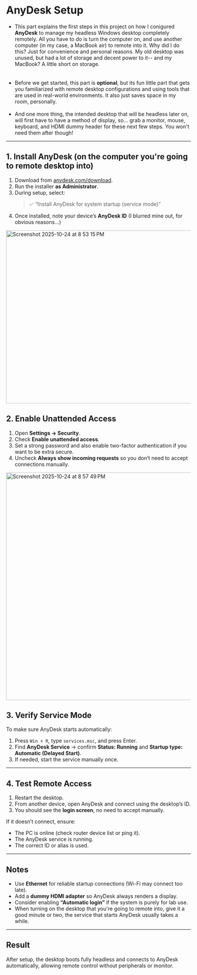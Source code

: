 # AnyDesk Setup

- This part explains the first steps in this project on how I conigured **AnyDesk** to manage my headless Windows desktop completely remotely. All you have to do is turn the computer on, and use another computer (in my case, a MacBook air) to remote into it. Why did I do this? Just for convenience and personal reasons. My old desktop was unused, but had a lot of storage and decent power to it-- and my MacBook? A little short on storage.  
<br><br>
- Before we get started, this part is **optional**, but its fun little part that gets you familiarized with remote desktop configurations and using tools that are used in real-world environments. It also just saves space in my room, personally. 
<br><br>
- And one more thing, the intended desktop that will be headless later on, will first have to have a method of display, so... grab a monitor, mouse, keyboard, and HDMI dummy header for these next few steps. You won't need them after though!
---

## 1. Install AnyDesk (on the computer you're going to remote desktop into)
1. Download from [anydesk.com/download](https://anydesk.com/download).
2. Run the installer **as Administrator**.
3. During setup, select:
    > ✅ “Install AnyDesk for system startup (service mode)”
4. Once installed, note your device’s **AnyDesk ID** (I blurred mine out, for obvious reasons...)
<img width="882" height="471" alt="Screenshot 2025-10-24 at 8 53 15 PM" src="https://github.com/user-attachments/assets/415ab6e4-d6e0-47ff-9eb7-efd3844c5600" />

## 2. Enable Unattended Access
1. Open **Settings -> Security**.  
2. Check **Enable unattended access**.  
3. Set a strong password and also enable two-factor authentication if you want to be extra secure.  
4. Uncheck **Always show incoming requests** so you don’t need to accept connections manually.
<img width="891" height="619" alt="Screenshot 2025-10-24 at 8 57 49 PM" src="https://github.com/user-attachments/assets/65be2f52-bdec-4de7-a3b2-471c05e29741" />

## 3. Verify Service Mode
To make sure AnyDesk starts automatically:

1. Press `Win + R`, type `services.msc`, and press Enter.  
2. Find **AnyDesk Service** → confirm **Status: Running** and **Startup type: Automatic (Delayed Start)**.  
3. If needed, start the service manually once.

---

## 4. Test Remote Access
1. Restart the desktop.  
2. From another device, open AnyDesk and connect using the desktop’s ID.  
3. You should see the **login screen**, no need to accept manually.

If it doesn’t connect, ensure:
- The PC is online (check router device list or ping it).
- The AnyDesk service is running.
- The correct ID or alias is used.

---

## Notes
- Use **Ethernet** for reliable startup connections (Wi-Fi may connect too late).
- Add a **dummy HDMI adapter** so AnyDesk always renders a display.
- Consider enabling **“Automatic login”** if the system is purely for lab use.
- When turning on the desktop that you're going to remote into, give it a good minute or two, the service that starts AnyDesk usually takes a while. 

---

## Result
After setup, the desktop boots fully headless and connects to AnyDesk automatically, allowing remote control without peripherals or monitor.
